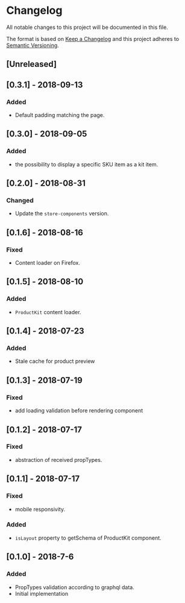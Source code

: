 # Changelog

All notable changes to this project will be documented in this file.

The format is based on [Keep a Changelog](http://keepachangelog.com/en/1.0.0/)
and this project adheres to [Semantic Versioning](http://semver.org/spec/v2.0.0.html).

## [Unreleased]

## [0.3.1] - 2018-09-13
### Added
- Default padding matching the page.

## [0.3.0] - 2018-09-05
### Added
- the possibility to display a specific SKU item as a kit item.

## [0.2.0] - 2018-08-31
### Changed
- Update the `store-components` version.

## [0.1.6] - 2018-08-16
### Fixed
- Content loader on Firefox.

## [0.1.5] - 2018-08-10
### Added
- `ProductKit` content loader.

## [0.1.4] - 2018-07-23
### Added
- Stale cache for product preview

## [0.1.3] - 2018-07-19
### Fixed
- add loading validation before rendering component

## [0.1.2] - 2018-07-17
### Fixed
- abstraction of received propTypes.

## [0.1.1] - 2018-07-17
### Fixed
- mobile responsivity.

### Added
- `isLayout` property to getSchema of ProductKit component.

## [0.1.0] - 2018-7-6
### Added
- PropTypes validation according to graphql data.
- Initial implementation
